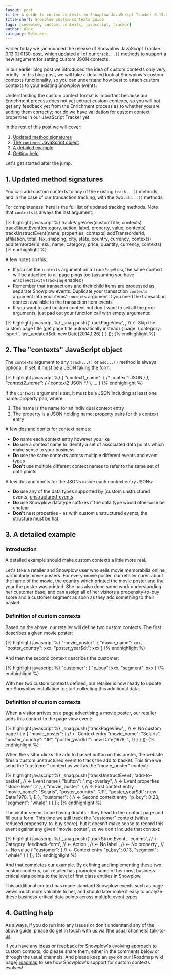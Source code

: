 ```yaml
---
layout: post
title: A guide to custom contexts in Snowplow JavaScript Tracker 0.13.0
title-short: Snowplow custom contexts guide
tags: [snowplow, custom, contexts, javascript, tracker]
author: Alex
category: Releases
---
```


Earlier today we [announced the release of Snowplow JavaScript Tracker 0.13.0] [0130-post], which updated all of our `track...()` methods to support a new argument for setting custom JSON contexts.

In our earlier blog post we introduced the idea of custom contexts only very briefly. In this blog post, we will take a detailed look at Snowplow's custom contexts functionality, so you can understand how best to attach custom contexts to your existing Snowplow events.

Understanding the custom context format is important because our Enrichment process does not yet extract custom contexts, so you will not get any feedback yet from the Enrichment process as to whether you are adding them correctly; nor do we have validation for custom context properties in our JavaScript Tracker yet.

In the rest of this post we will cover:

1. [Updated method signatures](/blog/2014/01/27/snowplow-custom-contexts-guide/#sigs)
2. [The `contexts` JavaScript object](/blog/2014/01/27/snowplow-custom-contexts-guide/#contexts)
3. [A detailed example](/blog/2014/01/27/snowplow-custom-contexts-guide/#eg)
4. [Getting help](/blog/2014/01/27/snowplow-custom-contexts-guide/#help)

Let's get started after the jump.

<!--more-->

<div class="html">
<h2><a name="sigs">1. Updated method signatures</a></h2>
</div>

You can add custom contexts to any of the existing `track...()` methods, and in the case of our transaction tracking, with the two `add...()` methods.

For completeness, here is the full list of updated tracking methods. Note that `contexts` is always the last argument:

{% highlight javascript %}
trackPageView(customTitle, contexts)
trackStructEvent(category, action, label, property, value, contexts)
trackUnstructEvent(name, properties, contexts)
addTrans(orderId, affiliation, total, tax, shipping, city, state, country, currency, contexts)
addItem(orderId, sku, name, category, price, quantity, currency, contexts)
{% endhighlight %}

A few notes on this:

* If you set the `contexts` argument on a `trackPageView`, the same context will be attached to all page pings too (assuming you have `enableActivityTracking` enabled)
* Remember that transactions and their child items are processed as separate Snowplow events. Duplicate your transaction `contexts` argument into your items' `contexts` argument if you need the transaction context available to the transaction item events
* If you want to add custom context but don't want to set all the prior arguments, just pad out your function call with empty arguments:

{% highlight javascript %}
_snaq.push(['trackPageView',
              , // <- Skip the custom page title (get page title automatically instead)
              { page: {
                  category: 'sport',
                  last_updated$dt: new Date(2014,1,26)
                }
              }
           ]);
{% endhighlight %}

<div class="html">
<h2><a name="contexts">2. The "contexts" JavaScript object</a></h2>
</div>

The `contexts` argument to any `track...()` or `add...()` method is always optional. If set, it must be a JSON taking the form:

{% highlight javascript %}
{ "context1_name": {
    /* context1 JSON */
  },
  "context2_name": {
    /* context2 JSON */
  },
  ...
}
{% endhighlight %}

If the `contexts` argument is set, it must be a JSON including at least one name: property pair, where:

1. The name is the name for an individual context entry
2. The property is a JSON holding name: property pairs for this context entry

A few dos and don'ts for context names:

* **Do** name each context entry however you like
* **Do** use a context name to identify a set of associated data points which make sense to your business
* **Do** use the same contexts across multiple different events and event types
* **Don't** use multiple different context names to refer to the same set of data points

A few dos and don'ts for the JSONs inside each context entry JSONs:

* **Do** use any of the data types supported by [custom unstructured events] [unstructured-events]
* **Do** use Snowplow datatype suffixes if the data type would otherwise be unclear
* **Don't** nest properties - as with custom unstructured events, the structure must be flat

<div class="html">
<h2><a name="eg">3. A detailed example</a></h2>

<h3>Introduction</h3>
</div>

A detailed example should make custom contexts a little more real.

Let's take a retailer and Snowplow user who sells movie memorabilia online, particularly movie posters. For every movie poster, our retailer cares about the name of the movie, the country which printed the movie poster and the year the poster was printed. She has also done some work understanding her customer base, and can assign all of her visitors a propensity-to-buy score and a customer segment as soon as they add something to their basket.

<div class="html">
<h3>Definition of custom contexts</h3>
</div>

Based on the above, our retailer will define two custom contexts. The first describes a given movie poster:

{% highlight javascript %}
"movie_poster": {
  "movie_name": xxx,
  "poster_country": xxx,
  "poster_year$dt": xxx
}
{% endhighlight %}

And then the second context describes the customer:

{% highlight javascript %}
"customer": {
  "p_buy": xxx,
  "segment": xxx
}
{% endhighlight %}

With her two custom contexts defined, our retailer is now ready to update her Snowplow installation to start collecting this additional data.

<div class="html">
<h3>Definition of custom contexts</h3>
</div>

When a visitor arrives on a page advertising a movie poster, our retailer adds this context to the page view event:

{% highlight javascript %}
_snaq.push(['trackPageView',
              ,                            // <- No custom page title
              { "movie_poster": {          // <- Context entry
                  "movie_name": "Solaris",
                  "poster_country": "JP",
                  "poster_year$dt": new Date(1978, 1, 1)
                }
              }
           ]);
{% endhighlight %}

When the visitor clicks the add to basket button on this poster, the website fires a custom unstructured event to track the add to basket. This time we send the "customer" context as well as the "movie_poster" context:

{% highlight javascript %}
_snaq.push(['trackUnstructEvent',
              'add-to-basket',             // <- Event name
              { "button": "img-overlay",   // <- Event properties
                "stock-level": 2
              },
              { "movie_poster": {          // <- First context entry
                  "movie_name": "Solaris",
                  "poster_country": "JP",
                  "poster_year$dt": new Date(1978, 1, 1)
                },
                "customer": {              // <- Second context entry
                  "p_buy": 0.23,
                  "segment": "whale"
                }
              }
           ]);
{% endhighlight %}

The visitor seems to be having doubts - they head to the contact page and fill out a form. This time we still track the "customer" context (with a reduced propensity-to-buy score), but it doesn't make sense to record this event against any given "movie_poster", so we don't include that context:

{% highlight javascript %}
_snaq.push(['trackStructEvent',
              'comms',                     // <- Category
              'feedback-form',             // <- Action
              ,                            // <- No label
              ,                            // <- No property
              ,                            // <- No value
              { "customer": {              // <- Context entry
                  "p_buy": 0.13,
                  "segment": "whale"
                }
              }
           ]);
{% endhighlight %}

And that completes our example. By defining and implementing these two custom contexts, our retailer has promoted some of her most business-critical data points to the level of first class entities in Snowplow.

This additional context has made standard Snowplow events such as page views much more valuable to her, and should later make it easy to analyze these business-critical data points across multiple event types.

<div class="html">
<h2><a name="help">4. Getting help</a></h2>
</div>

As always, if you do run into any issues or don't understand any of the above guide, please do get in touch with us via [the usual channels] [talk-to-us].

If you have any ideas or feedback for Snowplow's evolving approach to custom contexts, do please share them, either in the comments below or through the usual channels. And please keep an eye on our [Roadmap wiki page] [roadmap] to see how Snowplow's support for custom contexts evolves!

[0130-post]: /blog/2014/01/27/snowplow-javascript-tracker-0.13.0-released-with-custom-contexts/
[unstructured-events]: https://github.com/snowplow/snowplow/wiki/2-Specific-event-tracking-with-the-Javascript-tracker#381-trackunstructevent

[roadmap]: https://github.com/snowplow/snowplow/wiki/Product-roadmap
[talk-to-us]: https://github.com/snowplow/snowplow/wiki/Talk-to-us
